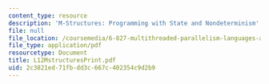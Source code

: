 ```yaml
---
content_type: resource
description: 'M-Structures: Programming with State and Nondeterminism'
file: null
file_location: /coursemedia/6-827-multithreaded-parallelism-languages-and-compilers-fall-2002/2c3821ed71fbdd3c667c402354c9d2b9_L12MstructuresPrint.pdf
file_type: application/pdf
resourcetype: Document
title: L12MstructuresPrint.pdf
uid: 2c3821ed-71fb-dd3c-667c-402354c9d2b9
---
```

